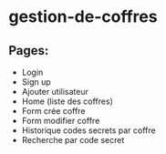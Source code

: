 # gestion-de-coffres

## Pages:
- Login  
- Sign up  
- Ajouter utilisateur  
- Home (liste des coffres)  
- Form crée coffre  
- Form modifier coffre  
- Historique codes secrets par coffre  
- Recherche par code secret  

